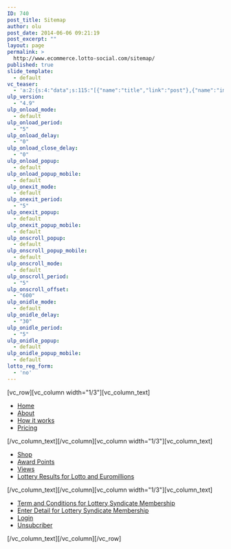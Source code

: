 ```yaml
---
ID: 740
post_title: Sitemap
author: olu
post_date: 2014-06-06 09:21:19
post_excerpt: ""
layout: page
permalink: >
  http://www.ecommerce.lotto-social.com/sitemap/
published: true
slide_template:
  - default
vc_teaser:
  - 'a:2:{s:4:"data";s:115:"[{"name":"title","link":"post"},{"name":"image","image":"featured","link":"none"},{"name":"text","mode":"excerpt"}]";s:7:"bgcolor";s:0:"";}'
ulp_version:
  - "4.9"
ulp_onload_mode:
  - default
ulp_onload_period:
  - "5"
ulp_onload_delay:
  - "0"
ulp_onload_close_delay:
  - "0"
ulp_onload_popup:
  - default
ulp_onload_popup_mobile:
  - default
ulp_onexit_mode:
  - default
ulp_onexit_period:
  - "5"
ulp_onexit_popup:
  - default
ulp_onexit_popup_mobile:
  - default
ulp_onscroll_popup:
  - default
ulp_onscroll_popup_mobile:
  - default
ulp_onscroll_mode:
  - default
ulp_onscroll_period:
  - "5"
ulp_onscroll_offset:
  - "600"
ulp_onidle_mode:
  - default
ulp_onidle_delay:
  - "30"
ulp_onidle_period:
  - "5"
ulp_onidle_popup:
  - default
ulp_onidle_popup_mobile:
  - default
lotto_reg_form:
  - 'no'
---
```

[vc_row][vc_column width="1/3"][vc_column_text]
<ul class="menu-bar ">
	<li><a href="http://www.ecommerce.lotto-social.com/">Home</a></li>
	<li><a href="http://www.ecommerce.lotto-social.com/about/">About</a></li>
	<li><a href="http://www.ecommerce.lotto-social.com/how-it-works/">How it works</a></li>
	<li><a href="http://www.ecommerce.lotto-social.com/pricing/">Pricing</a></li>
</ul>
[/vc_column_text][/vc_column][vc_column width="1/3"][vc_column_text]
<ul>
	<li><a href="http://www.ecommerce.lotto-social.com/shop/">Shop</a></li>
	<li><a href="http://www.ecommerce.lotto-social.com/product/awards-point/">Award Points</a></li>
	<li><a href="http://www.ecommerce.lotto-social.com/wishlist/view/">Views</a></li>
	<li><a href="http://www.ecommerce.lotto-social.com/lottery-results-for-lotto-and-euromillions/">Lottery Results for Lotto and Euromillions</a></li>
</ul>
[/vc_column_text][/vc_column][vc_column width="1/3"][vc_column_text]
<ul>
	<li><a href="http://www.ecommerce.lotto-social.com/terms-and-conditions-for-lottery-syndicate-service/">Term and Conditions for Lottery Syndicate Membership</a></li>
	<li><a href="http://www.ecommerce.lotto-social.com/enter-details-for-lottery-syndicate-membership/"> Enter Detail for Lottery Syndicate Membership</a></li>
	<li><a href="http://www.ecommerce.lotto-social.com/login/">Login</a></li>
	<li><a href="http://www.ecommerce.lotto-social.com/unsubscriber/"> Unsubcriber</a></li>
</ul>
[/vc_column_text][/vc_column][/vc_row]